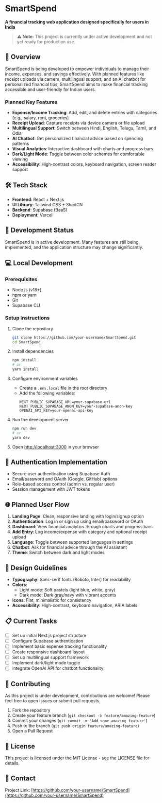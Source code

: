 # SmartSpend

**A financial tracking web application designed specifically for users in India**

> **⚠️ Note:** This project is currently under active development and not yet ready for production use.

## 📖 Overview

SmartSpend is being developed to empower individuals to manage their income, expenses, and savings effectively. With planned features like receipt uploads via camera, multilingual support, and an AI chatbot for personalized financial tips, SmartSpend aims to make financial tracking accessible and user-friendly for Indian users.

### Planned Key Features

- **Expense/Income Tracking**: Add, edit, and delete entries with categories (e.g., salary, rent, groceries)
- **Receipt Upload**: Capture receipts via device camera or file upload
- **Multilingual Support**: Switch between Hindi, English, Telugu, Tamil, and Odia
- **AI Chatbot**: Get personalized financial advice based on spending patterns
- **Visual Analytics**: Interactive dashboard with charts and progress bars
- **Dark/Light Mode**: Toggle between color schemes for comfortable viewing
- **Accessibility**: High-contrast colors, keyboard navigation, screen reader support

## 🛠️ Tech Stack

- **Frontend**: React + Next.js
- **UI Library**: Tailwind CSS + ShadCN
- **Backend**: Supabase (BaaS)
- **Deployment**: Vercel

## 🚧 Development Status

SmartSpend is in active development. Many features are still being implemented, and the application structure may change significantly.

## 💻 Local Development

### Prerequisites

- Node.js (v18+)
- npm or yarn
- Git
- Supabase CLI

### Setup Instructions

1. Clone the repository
   ```bash
   git clone https://github.com/your-username/SmartSpend.git
   cd SmartSpend
   ```

2. Install dependencies
   ```bash
   npm install
   # or
   yarn install
   ```

3. Configure environment variables
   - Create a `.env.local` file in the root directory
   - Add the following variables:
     ```
     NEXT_PUBLIC_SUPABASE_URL=your-supabase-url
     NEXT_PUBLIC_SUPABASE_ANON_KEY=your-supabase-anon-key
     OPENAI_API_KEY=your-openai-api-key
     ```

4. Run the development server
   ```bash
   npm run dev
   # or
   yarn dev
   ```

5. Open [http://localhost:3000](http://localhost:3000) in your browser

## 🔐 Authentication Implementation

- Secure user authentication using Supabase Auth
- Email/password and OAuth (Google, GitHub) options
- Role-based access control (admin vs. regular user)
- Session management with JWT tokens

## 🌐 Planned User Flow

1. **Landing Page**: Clean, responsive landing with login/signup option
2. **Authentication**: Log in or sign up using email/password or OAuth
3. **Dashboard**: View financial analytics through charts and progress bars
4. **Add Entry**: Log income/expense with category and optional receipt upload
5. **Language**: Toggle between supported languages in settings
6. **Chatbot**: Ask for financial advice through the AI assistant
7. **Theme**: Switch between dark and light modes

## 📐 Design Guidelines

- **Typography**: Sans-serif fonts (Roboto, Inter) for readability
- **Colors**:
  - Light mode: Soft pastels (light blue, white, gray)
  - Dark mode: Dark gray/navy with vibrant accents
- **Icons**: Flat, minimalistic for consistency
- **Accessibility**: High-contrast, keyboard navigation, ARIA labels

## 📋 Current Tasks

- [ ] Set up initial Next.js project structure
- [ ] Configure Supabase authentication
- [ ] Implement basic expense tracking functionality
- [ ] Create responsive dashboard layout
- [ ] Set up multilingual support framework
- [ ] Implement dark/light mode toggle
- [ ] Integrate OpenAI API for chatbot functionality

## 🤝 Contributing

As this project is under development, contributions are welcome! Please feel free to open issues or submit pull requests.

1. Fork the repository
2. Create your feature branch (`git checkout -b feature/amazing-feature`)
3. Commit your changes (`git commit -m 'Add some amazing feature'`)
4. Push to the branch (`git push origin feature/amazing-feature`)
5. Open a Pull Request

## 📄 License

This project is licensed under the MIT License - see the LICENSE file for details.

## 👥 Contact

Project Link: [https://github.com/your-username/SmartSpend](https://github.com/your-username/SmartSpend)
